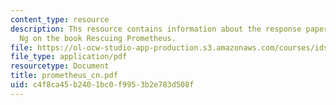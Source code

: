 ```yaml
---
content_type: resource
description: Ths resource contains information about the response paper by Christine
  Ng on the book Rescuing Prometheus.
file: https://ol-ocw-studio-app-production.s3.amazonaws.com/courses/ids-900-integrating-doctoral-seminar-on-emerging-technologies-fall-2005/c4f8ca45b2401bc0f9953b2e783d508f_prometheus_cn.pdf
file_type: application/pdf
resourcetype: Document
title: prometheus_cn.pdf
uid: c4f8ca45-b240-1bc0-f995-3b2e783d508f
---
```

